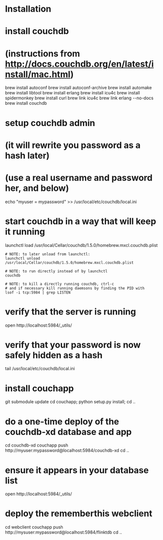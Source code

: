 Installation
============

# install couchdb
# (instructions from http://docs.couchdb.org/en/latest/install/mac.html)
brew install autoconf
brew install autoconf-archive
brew install automake
brew install libtool
brew install erlang
brew install icu4c
brew install spidermonkey
brew install curl
brew link icu4c
brew link erlang --no-docs
brew install couchdb

# setup couchdb admin
# (it will rewrite you password as a hash later)
# (use a real username and password her, and below)
echo "myuser = mypassword" >> /usr/local/etc/couchdb/local.ini

# start couchdb in a way that will keep it running 
launchctl load  /usr/local/Cellar/couchdb/1.5.0/homebrew.mxcl.couchdb.plist

    # NOTE: to later unload from launchctl: 
    launchctl unload  /usr/local/Cellar/couchdb/1.5.0/homebrew.mxcl.couchdb.plist

    # NOTE: to run directly instead of by launchctl
    couchdb

    # NOTE: to kill a directly running couchdb, ctrl-c
    # and if necessary kill running daemsons by finding the PID with
    lsof -i tcp:5984 | grep LISTEN

# verify that the server is running
open http://localhost:5984/_utils/

# verify that your password is now safely hidden as a hash
tail /usr/local/etc/couchdb/local.ini

# install couchapp
git submodule update
cd couchapp; python setup.py install; cd ..

# do a one-time deploy of the couchdb-xd database and app
cd couchdb-xd
couchapp push http://myuser:mypassword@localhost:5984/couchdb-xd
cd ..

# ensure it appears in your database list
open http://localhost:5984/_utils/

# deploy the rememberthis webclient
cd webclient
couchapp push http://mysuser:mypassword@localhost:5984/flinktdb
cd ..

